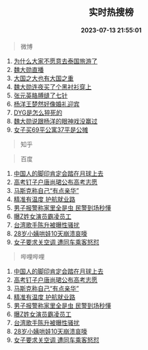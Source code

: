 <div align="center"><h2>实时热搜榜</h2><h4>2023-07-13 21:55:01</h4></div>

> 微博  

1. [为什么大家不愿意去泰国旅游了](https://s.weibo.com/weibo?q=%23%E4%B8%BA%E4%BB%80%E4%B9%88%E5%A4%A7%E5%AE%B6%E4%B8%8D%E6%84%BF%E6%84%8F%E5%8E%BB%E6%B3%B0%E5%9B%BD%E6%97%85%E6%B8%B8%E4%BA%86%23&t=31&band_rank=1&Refer=top)<br />
2. [魏大勋直播](https://s.weibo.com/weibo?q=%E9%AD%8F%E5%A4%A7%E5%8B%8B%E7%9B%B4%E6%92%AD&t=31&band_rank=2&Refer=top)<br />
3. [大国之大也有大国之重](https://s.weibo.com/weibo?q=%23%E5%A4%A7%E5%9B%BD%E4%B9%8B%E5%A4%A7%E4%B9%9F%E6%9C%89%E5%A4%A7%E5%9B%BD%E4%B9%8B%E9%87%8D%23&t=31&band_rank=3&Refer=top)<br />
4. [魏大勋连夜买了个黑衬衫穿上](https://s.weibo.com/weibo?q=%23%E9%AD%8F%E5%A4%A7%E5%8B%8B%E8%BF%9E%E5%A4%9C%E4%B9%B0%E4%BA%86%E4%B8%AA%E9%BB%91%E8%A1%AC%E8%A1%AB%E7%A9%BF%E4%B8%8A%23&t=31&band_rank=4&Refer=top)<br />
5. [张元英胳膊缝了七针](https://s.weibo.com/weibo?q=%23%E5%BC%A0%E5%85%83%E8%8B%B1%E8%83%B3%E8%86%8A%E7%BC%9D%E4%BA%86%E4%B8%83%E9%92%88%23&t=31&band_rank=5&Refer=top)<br />
6. [杨洋王楚然好像婚礼迎宾](https://s.weibo.com/weibo?q=%23%E6%9D%A8%E6%B4%8B%E7%8E%8B%E6%A5%9A%E7%84%B6%E5%A5%BD%E5%83%8F%E5%A9%9A%E7%A4%BC%E8%BF%8E%E5%AE%BE%23&t=31&band_rank=6&Refer=top)<br />
7. [DYG是怎么猝死的](https://s.weibo.com/weibo?q=%23DYG%E6%98%AF%E6%80%8E%E4%B9%88%E7%8C%9D%E6%AD%BB%E7%9A%84%23&t=31&band_rank=7&Refer=top)<br />
8. [魏大勋说跟杨洋的眼神戏没赢过](https://s.weibo.com/weibo?q=%23%E9%AD%8F%E5%A4%A7%E5%8B%8B%E8%AF%B4%E8%B7%9F%E6%9D%A8%E6%B4%8B%E7%9A%84%E7%9C%BC%E7%A5%9E%E6%88%8F%E6%B2%A1%E8%B5%A2%E8%BF%87%23&t=31&band_rank=8&Refer=top)<br />
9. [女子买69平公寓37平是公摊](https://s.weibo.com/weibo?q=%23%E5%A5%B3%E5%AD%90%E4%B9%B069%E5%B9%B3%E5%85%AC%E5%AF%9337%E5%B9%B3%E6%98%AF%E5%85%AC%E6%91%8A%23&t=31&band_rank=9&Refer=top)<br />

> 知乎  


> 百度  

1. [中国人的脚印肯定会踏在月球上去](https://www.baidu.com/s?wd=%E4%B8%AD%E5%9B%BD%E4%BA%BA%E7%9A%84%E8%84%9A%E5%8D%B0%E8%82%AF%E5%AE%9A%E4%BC%9A%E8%B8%8F%E5%9C%A8%E6%9C%88%E7%90%83%E4%B8%8A%E5%8E%BB&sa=fyb_news&rsv_dl=fyb_news)<br />
2. [高考钉子户唐尚珺公布高考志愿](https://www.baidu.com/s?wd=%E9%AB%98%E8%80%83%E9%92%89%E5%AD%90%E6%88%B7%E5%94%90%E5%B0%9A%E7%8F%BA%E5%85%AC%E5%B8%83%E9%AB%98%E8%80%83%E5%BF%97%E6%84%BF&sa=fyb_news&rsv_dl=fyb_news)<br />
3. [马斯克称自己“有点亲华”](https://www.baidu.com/s?wd=%E9%A9%AC%E6%96%AF%E5%85%8B%E7%A7%B0%E8%87%AA%E5%B7%B1%E2%80%9C%E6%9C%89%E7%82%B9%E4%BA%B2%E5%8D%8E%E2%80%9D&sa=fyb_news&rsv_dl=fyb_news)<br />
4. [精准有温度 护航就业路](https://www.baidu.com/s?wd=%E7%B2%BE%E5%87%86%E6%9C%89%E6%B8%A9%E5%BA%A6+%E6%8A%A4%E8%88%AA%E5%B0%B1%E4%B8%9A%E8%B7%AF&sa=fyb_news&rsv_dl=fyb_news)<br />
5. [男子报警称家里全是虫 民警到场秒懂](https://www.baidu.com/s?wd=%E7%94%B7%E5%AD%90%E6%8A%A5%E8%AD%A6%E7%A7%B0%E5%AE%B6%E9%87%8C%E5%85%A8%E6%98%AF%E8%99%AB+%E6%B0%91%E8%AD%A6%E5%88%B0%E5%9C%BA%E7%A7%92%E6%87%82&sa=fyb_news&rsv_dl=fyb_news)<br />
6. [曝Z姓女演员霸凌员工](https://www.baidu.com/s?wd=%E6%9B%9DZ%E5%A7%93%E5%A5%B3%E6%BC%94%E5%91%98%E9%9C%B8%E5%87%8C%E5%91%98%E5%B7%A5&sa=fyb_news&rsv_dl=fyb_news)<br />
7. [台湾歌手陈升被曝性骚扰](https://www.baidu.com/s?wd=%E5%8F%B0%E6%B9%BE%E6%AD%8C%E6%89%8B%E9%99%88%E5%8D%87%E8%A2%AB%E6%9B%9D%E6%80%A7%E9%AA%9A%E6%89%B0&sa=fyb_news&rsv_dl=fyb_news)<br />
8. [28岁小姨哄娃10天崩溃哀嚎](https://www.baidu.com/s?wd=28%E5%B2%81%E5%B0%8F%E5%A7%A8%E5%93%84%E5%A8%8310%E5%A4%A9%E5%B4%A9%E6%BA%83%E5%93%80%E5%9A%8E&sa=fyb_news&rsv_dl=fyb_news)<br />
9. [女子要求关空调 遭同车乘客怒怼](https://www.baidu.com/s?wd=%E5%A5%B3%E5%AD%90%E8%A6%81%E6%B1%82%E5%85%B3%E7%A9%BA%E8%B0%83+%E9%81%AD%E5%90%8C%E8%BD%A6%E4%B9%98%E5%AE%A2%E6%80%92%E6%80%BC&sa=fyb_news&rsv_dl=fyb_news)<br />

> 哔哩哔哩  

1. [中国人的脚印肯定会踏在月球上去](https://www.baidu.com/s?wd=%E4%B8%AD%E5%9B%BD%E4%BA%BA%E7%9A%84%E8%84%9A%E5%8D%B0%E8%82%AF%E5%AE%9A%E4%BC%9A%E8%B8%8F%E5%9C%A8%E6%9C%88%E7%90%83%E4%B8%8A%E5%8E%BB&sa=fyb_news&rsv_dl=fyb_news)<br />
2. [高考钉子户唐尚珺公布高考志愿](https://www.baidu.com/s?wd=%E9%AB%98%E8%80%83%E9%92%89%E5%AD%90%E6%88%B7%E5%94%90%E5%B0%9A%E7%8F%BA%E5%85%AC%E5%B8%83%E9%AB%98%E8%80%83%E5%BF%97%E6%84%BF&sa=fyb_news&rsv_dl=fyb_news)<br />
3. [马斯克称自己“有点亲华”](https://www.baidu.com/s?wd=%E9%A9%AC%E6%96%AF%E5%85%8B%E7%A7%B0%E8%87%AA%E5%B7%B1%E2%80%9C%E6%9C%89%E7%82%B9%E4%BA%B2%E5%8D%8E%E2%80%9D&sa=fyb_news&rsv_dl=fyb_news)<br />
4. [精准有温度 护航就业路](https://www.baidu.com/s?wd=%E7%B2%BE%E5%87%86%E6%9C%89%E6%B8%A9%E5%BA%A6+%E6%8A%A4%E8%88%AA%E5%B0%B1%E4%B8%9A%E8%B7%AF&sa=fyb_news&rsv_dl=fyb_news)<br />
5. [男子报警称家里全是虫 民警到场秒懂](https://www.baidu.com/s?wd=%E7%94%B7%E5%AD%90%E6%8A%A5%E8%AD%A6%E7%A7%B0%E5%AE%B6%E9%87%8C%E5%85%A8%E6%98%AF%E8%99%AB+%E6%B0%91%E8%AD%A6%E5%88%B0%E5%9C%BA%E7%A7%92%E6%87%82&sa=fyb_news&rsv_dl=fyb_news)<br />
6. [曝Z姓女演员霸凌员工](https://www.baidu.com/s?wd=%E6%9B%9DZ%E5%A7%93%E5%A5%B3%E6%BC%94%E5%91%98%E9%9C%B8%E5%87%8C%E5%91%98%E5%B7%A5&sa=fyb_news&rsv_dl=fyb_news)<br />
7. [台湾歌手陈升被曝性骚扰](https://www.baidu.com/s?wd=%E5%8F%B0%E6%B9%BE%E6%AD%8C%E6%89%8B%E9%99%88%E5%8D%87%E8%A2%AB%E6%9B%9D%E6%80%A7%E9%AA%9A%E6%89%B0&sa=fyb_news&rsv_dl=fyb_news)<br />
8. [28岁小姨哄娃10天崩溃哀嚎](https://www.baidu.com/s?wd=28%E5%B2%81%E5%B0%8F%E5%A7%A8%E5%93%84%E5%A8%8310%E5%A4%A9%E5%B4%A9%E6%BA%83%E5%93%80%E5%9A%8E&sa=fyb_news&rsv_dl=fyb_news)<br />
9. [女子要求关空调 遭同车乘客怒怼](https://www.baidu.com/s?wd=%E5%A5%B3%E5%AD%90%E8%A6%81%E6%B1%82%E5%85%B3%E7%A9%BA%E8%B0%83+%E9%81%AD%E5%90%8C%E8%BD%A6%E4%B9%98%E5%AE%A2%E6%80%92%E6%80%BC&sa=fyb_news&rsv_dl=fyb_news)<br />
